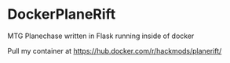 # DockerPlaneRift
MTG Planechase written in Flask running inside of docker

Pull my container at https://hub.docker.com/r/hackmods/planerift/
